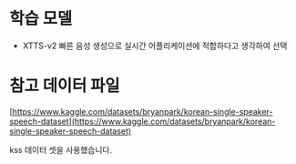 # 학습 모델 
- XTTS-v2
빠른 음성 생성으로 실시간 어플리케이션에 적합하다고 생각하여 선택 

# 참고 데이터 파일 
[https://www.kaggle.com/datasets/bryanpark/korean-single-speaker-speech-dataset](https://www.kaggle.com/datasets/bryanpark/korean-single-speaker-speech-dataset)

kss 데이터 셋을 사용했습니다. 


